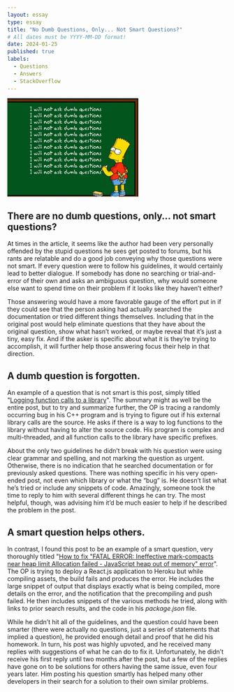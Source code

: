 ```yaml
---
layout: essay
type: essay
title: "No Dumb Questions, Only... Not Smart Questions?"
# All dates must be YYYY-MM-DD format!
date: 2024-01-25
published: true
labels:
  - Questions
  - Answers
  - StackOverflow
---
```


<img width="300px" class="rounded float-start pe-4" src="../img/dumb-questions.png">

## There are no dumb questions, only… not smart questions?

At times in the article, it seems like the author had been very personally offended by the stupid questions he sees get posted to forums, but his rants are relatable and do a good job conveying why those questions were not smart. If every question were to follow his guidelines, it would certainly lead to better dialogue. If somebody has done no searching or trial-and-error of their own and asks an ambiguous question, why would someone else want to spend time on their problem if it looks like they haven’t either? 

Those answering would have a more favorable gauge of the effort put in if they could see that the person asking had actually searched the documentation or tried different things themselves. Including that in the original post would help eliminate questions that they have about the original question, show what hasn’t worked, or maybe reveal that it’s just a tiny, easy fix. And if the asker is specific about what it is they’re trying to accomplish, it will further help those answering focus their help in that direction.

## A dumb question is forgotten.

An example of a question that is not smart is this post, simply titled "[Logging function calls to a library](https://stackoverflow.com/questions/77881461/logging-function-calls-to-a-library)". The summary might as well be the entire post, but to try and summarize further, the OP is tracing a randomly occurring bug in his C++ program and is trying to figure out if his external library calls are the source. He asks if there is a way to log functions to the library without having to alter the source code. His program is complex and multi-threaded, and all function calls to the library have specific prefixes. 

About the only two guidelines he didn’t break with his question were using clear grammar and spelling, and not marking the question as urgent. Otherwise, there is no indication that he searched documentation or for previously asked questions. There was nothing specific in his very open-ended post, not even which library or what the “bug” is. He doesn’t list what he’s tried or include any snippets of code. Amazingly, someone took the time to reply to him with several different things he can try. The most helpful, though, was advising him it’d be much easier to help if he described the problem in the post.

## A smart question helps others.

In contrast, I found this post to be an example of a smart question, very thoroughly titled "[How to fix "FATAL ERROR: Ineffective mark-compacts near heap limit Allocation failed - JavaScript heap out of memory" error](https://stackoverflow.com/questions/55613789/how-to-fix-fatal-error-ineffective-mark-compacts-near-heap-limit-allocation-fa)". The OP is trying to deploy a React.js application to Heroku but while compiling assets, the build fails and produces the error. He includes the large snippet of output that displays exactly what is being compiled, more details on the error, and the notification that the precompiling and push failed. He then includes snippets of the various methods he tried, along with links to prior search results, and the code in his *package.json* file.

While he didn’t hit all of the guidelines, and the question could have been smarter (there were actually no questions, just a series of statements that implied a question), he provided enough detail and proof that he did his homework. In turn, his post was highly upvoted, and he received many replies with suggestions of what he can do to fix it. Unfortunately, he didn’t receive his first reply until two months after the post, but a few of the replies have gone on to be solutions for others having the same issue, even four years later. Him posting his question smartly has helped many other developers in their search for a solution to their own similar problems.
